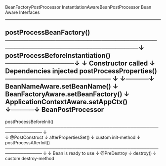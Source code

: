    BeanFactoryPostProcessor                 InstantiationAwareBeanPostProcessor             Bean                        Aware Interfaces
   -------------------------                -------------------------------------           -----------------------     -----------------
   postProcessBeanFactory()   ──────────────────────────────────────────────────────────────↓                                   
                                            postProcessBeforeInstantiation() ───────────────↓
                                                                                            ↓
                                                                                            Constructor called
                                                                                            ↓
                                                                                            Dependencies injected
                                            postProcessProperties() ─────────────────────── ↓
                                                                                                                  ↓─────↓
                                                                                                                        BeanNameAware.setBeanName()
                                                                                                                        ↓
                                                                                                                        BeanFactoryAware.setBeanFactory()
                                                                                                                        ↓
                                                                                                                        ApplicationContextAware.setAppCtx()
                                                                                                                  ↓─────↓
   BeanPostProcessor
   -----------------
   postProcessBeforeInit()   ────────────────────────────────────────────────────────────── ↓          
                                                                                            ↓
                                                                                            @PostConstruct
                                                                                            ↓
                                                                                            afterPropertiesSet()
                                                                                            ↓
                                                                                            custom init-method
                                                                                            ↓
   postProcessAfterInit()    ────────────────────────────────────────────────────────────── ↓
                                                                                            ↓
                                                                                            Bean is ready to use
                                                                                            ↓
                                                                                            @PreDestroy
                                                                                            ↓
                                                                                            destroy()
                                                                                            ↓
                                                                                            custom destroy-method
